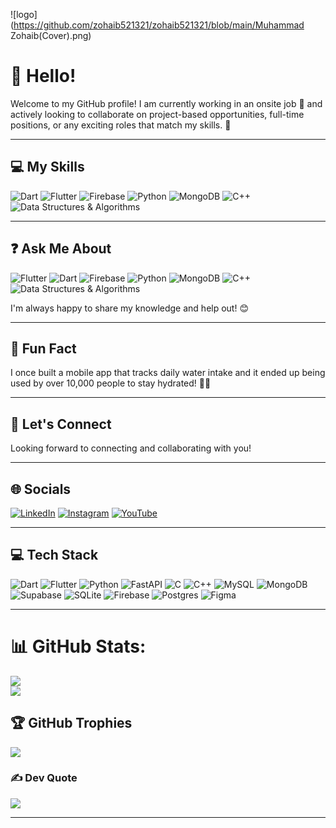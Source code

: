 ![logo](https://github.com/zohaib521321/zohaib521321/blob/main/Muhammad Zohaib(Cover).png)
# 👋 Hello!

Welcome to my GitHub profile! I am currently working in an onsite job 🏢 and actively looking to collaborate on project-based opportunities, full-time positions, or any exciting roles that match my skills. 🚀

---

## 💻 My Skills
![Dart](https://img.shields.io/badge/Dart-%230175C2.svg?style=for-the-badge&logo=dart&logoColor=white)
![Flutter](https://img.shields.io/badge/Flutter-%2302569B.svg?style=for-the-badge&logo=Flutter&logoColor=white)
![Firebase](https://img.shields.io/badge/Firebase-%23039BE5.svg?style=for-the-badge&logo=firebase)
![Python](https://img.shields.io/badge/Python-3670A0?style=for-the-badge&logo=python&logoColor=ffdd54)
![MongoDB](https://img.shields.io/badge/MongoDB-%234ea94b.svg?style=for-the-badge&logo=mongodb&logoColor=white)
![C++](https://img.shields.io/badge/C%2B%2B-%2300599C.svg?style=for-the-badge&logo=c%2B%2B&logoColor=white)
![Data Structures & Algorithms](https://img.shields.io/badge/Data%20Structures%20&%20Algorithms-%23127AB6.svg?style=for-the-badge)

---

## ❓ Ask Me About
![Flutter](https://img.shields.io/badge/Flutter-%2302569B.svg?style=flat&logo=Flutter&logoColor=white)
![Dart](https://img.shields.io/badge/Dart-%230175C2.svg?style=flat&logo=dart&logoColor=white)
![Firebase](https://img.shields.io/badge/Firebase-%23039BE5.svg?style=flat&logo=firebase) 
![Python](https://img.shields.io/badge/Python-3670A0?style=flat&logo=python&logoColor=ffdd54)
![MongoDB](https://img.shields.io/badge/MongoDB-%234ea94b.svg?style=flat&logo=mongodb&logoColor=white)
![C++](https://img.shields.io/badge/C%2B%2B-%2300599C.svg?style=flat&logo=c%2B%2B&logoColor=white)
![Data Structures & Algorithms](https://img.shields.io/badge/Data%20Structures%20&%20Algorithms-%23127AB6.svg?style=flat)


I'm always happy to share my knowledge and help out! 😊

---

## 🎉 Fun Fact
I once built a mobile app that tracks daily water intake and it ended up being used by over 10,000 people to stay hydrated! 🚰💧

---

## 🤝 Let's Connect
Looking forward to connecting and collaborating with you!

---

## 🌐 Socials
[![LinkedIn](https://img.shields.io/badge/LinkedIn-%230077B5.svg?style=for-the-badge&logo=linkedin&logoColor=white)](https://linkedin.com/in/muhammad-zohaib-55b0aa27b) 
[![Instagram](https://img.shields.io/badge/Instagram-%23E4405F.svg?style=for-the-badge&logo=Instagram&logoColor=white)](https://instagram.com/codingwithzohaib) 
[![YouTube](https://img.shields.io/badge/YouTube-%23FF0000.svg?style=for-the-badge&logo=YouTube&logoColor=white)](https://youtube.com/@codingwithzohaib) 

---

## 💻 Tech Stack
![Dart](https://img.shields.io/badge/Dart-%230175C2.svg?style=for-the-badge&logo=dart&logoColor=white)
![Flutter](https://img.shields.io/badge/Flutter-%2302569B.svg?style=for-the-badge&logo=Flutter&logoColor=white) 
![Python](https://img.shields.io/badge/Python-3670A0?style=for-the-badge&logo=python&logoColor=ffdd54) 
![FastAPI](https://img.shields.io/badge/FastAPI-005571?style=for-the-badge&logo=fastapi) 
![C](https://img.shields.io/badge/C-%2300599C.svg?style=for-the-badge&logo=c&logoColor=white) 
![C++](https://img.shields.io/badge/C++-%2300599C.svg?style=for-the-badge&logo=c%2B%2B&logoColor=white) 
![MySQL](https://img.shields.io/badge/MySQL-4479A1.svg?style=for-the-badge&logo=mysql&logoColor=white) 
![MongoDB](https://img.shields.io/badge/MongoDB-%234ea94b.svg?style=for-the-badge&logo=mongodb&logoColor=white) 
![Supabase](https://img.shields.io/badge/Supabase-3ECF8E?style=for-the-badge&logo=supabase&logoColor=white) 
![SQLite](https://img.shields.io/badge/SQLite-%2307405e.svg?style=for-the-badge&logo=sqlite&logoColor=white) 
![Firebase](https://img.shields.io/badge/Firebase-a08021?style=for-the-badge&logo=firebase&logoColor=ffcd34) 
![Postgres](https://img.shields.io/badge/Postgres-%23316192.svg?style=for-the-badge&logo=postgresql&logoColor=white) 
![Figma](https://img.shields.io/badge/Figma-%23F24E1E.svg?style=for-the-badge&logo=figma&logoColor=white)

---
# 📊 GitHub Stats:
![](https://github-readme-streak-stats.herokuapp.com/?user=Zohaib521321&theme=vision-friendly-dark&hide_border=false)<br/>
![](https://github-readme-stats.vercel.app/api/top-langs/?username=Zohaib521321&theme=vision-friendly-dark&hide_border=false&include_all_commits=true&count_private=true&layout=compact)

## 🏆 GitHub Trophies
![](https://github-profile-trophy.vercel.app/?username=Zohaib521321&theme=radical&no-frame=false&no-bg=false&margin-w=4)

### ✍️ Dev Quote
![](https://quotes-github-readme.vercel.app/api?type=horizontal&theme=radical)



---


